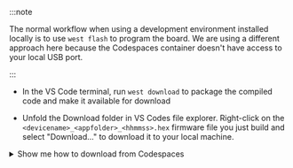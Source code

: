 :::note

The normal workflow when using a development environment installed locally is to
use `west flash` to program the board. We are using a different approach here
because the Codespaces container doesn't have access to your local USB port.

:::

* In the VS Code terminal, run `west download` to package the compiled code and
  make it available for download

* Unfold the Download folder in VS Codes file explorer. Right-click on the
  `<devicename>_<appfolder>_<hhmmss>.hex` firmware file you just build and
  select "Download..." to download it to your local machine.

<details>
  <summary>Show me how to download from Codespaces</summary>

![How to download binaries from Codespaces](./assets/codespaces_download_binary.png)

Because Codespaces is a virtual machine running in the cloud, we cannot directly
program the device connected to your local machine. Instead, we will download
the binary so that your local machine can program that file to the device in the
next step.

When we ran the `west download` command it renamed the binary using the
filename, device name, folder name of the app you built, and a timestamp. It
moved the file to the `/zephyr-training/Downloads` folder. You can view your
files in the VS Code file explorer, filenames should be similar to:
`nrf9160dk_04_blinkRTOS_223209.hex`.

The image above shows the file explorer in the left sidebar menu of VS Code.
(The file explorer may be opened by clicking `≡`→`View`→`Explorer`).

Right-click on the filename you want to download and select "Download..." from
the resulting menu.

</details>
